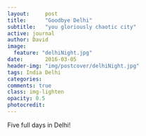```yaml
---
layout:     post
title:      "Goodbye Delhi"
subtitle:   "you gloriously chaotic city"
active: journal
author: David
image:
  feature: "delhiNight.jpg"
date:       2016-03-05 
header-img: "img/postcover/delhiNight.jpg"
tags: India Delhi
categories: 
comments: true
class: img-lighten 
opacity: 0.5
photocredit:
---
```


Five full days in Delhi!

